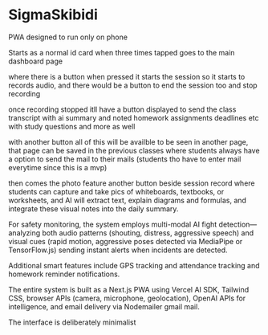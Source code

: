 # SigmaSkibidi

PWA designed to run only on phone

Starts as a normal id card when three times tapped goes to the main dashboard page

where there is a button when pressed it starts the session so it starts to records audio, and there would be a button to end the session too and stop recording

once recording stopped itll have a button displayed to send the class transcript with ai summary and noted homework assignments deadlines etc with study questions and more as well

with another button all of this will be availble to be seen in another page, that page can be saved in the previous classes where students always have a option to send the mail to their mails (students tho have to enter mail everytime since this is a mvp)

then comes the photo feature another button beside session record where students can capture and take pics of whiteboards, textbooks, or worksheets, and AI will extract text, explain diagrams and formulas, and integrate these visual notes into the daily summary. 

For safety monitoring, the system employs multi-modal AI fight detection—analyzing both audio patterns (shouting, distress, aggressive speech) and visual cues (rapid motion, aggressive poses detected via MediaPipe or TensorFlow.js) sending instant alerts when incidents are detected. 

Additional smart features include GPS tracking and attendance tracking and homework reminder notifications. 

The entire system is built as a Next.js PWA using Vercel AI SDK, Tailwind CSS, browser APIs (camera, microphone, geolocation), OpenAI APIs for intelligence, and email delivery via Nodemailer gmail mail. 

The interface is deliberately minimalist
